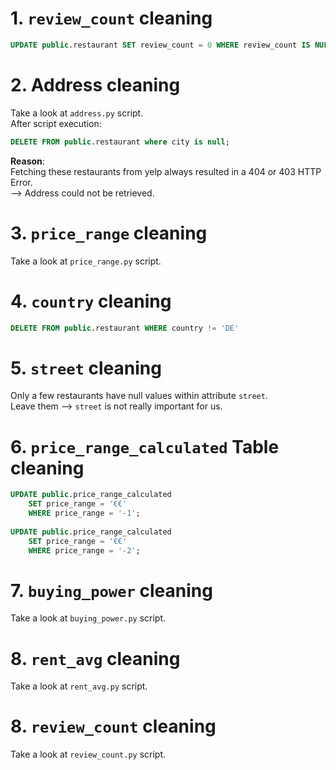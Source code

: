 # 1. ```review_count``` cleaning
```sql
UPDATE public.restaurant SET review_count = 0 WHERE review_count IS NULL;
```

# 2. Address cleaning
Take a look at ```address.py``` script.
<br>
After script execution:
```sql
DELETE FROM public.restaurant where city is null;
```
<b>Reason</b>:
<br>
Fetching these restaurants from yelp always resulted in a 404 or 403 HTTP Error.
<br>
--> Address could not be retrieved.

# 3. ```price_range``` cleaning
Take a look at ```price_range.py``` script.

# 4.  ```country``` cleaning
```sql
DELETE FROM public.restaurant WHERE country != 'DE'
```

# 5.  ```street``` cleaning
Only a few restaurants have null values within attribute ```street```.
<br>
Leave them --> ```street``` is not really important for us.

# 6.  ```price_range_calculated``` Table cleaning
```sql
UPDATE public.price_range_calculated
	SET price_range = '€€'
	WHERE price_range = '-1';
	
UPDATE public.price_range_calculated
	SET price_range = '€€'
	WHERE price_range = '-2';
```

# 7. ```buying_power``` cleaning
Take a look at ```buying_power.py``` script.

# 8. ```rent_avg``` cleaning
Take a look at ```rent_avg.py``` script.

# 8. ```review_count``` cleaning
Take a look at ```review_count.py``` script.